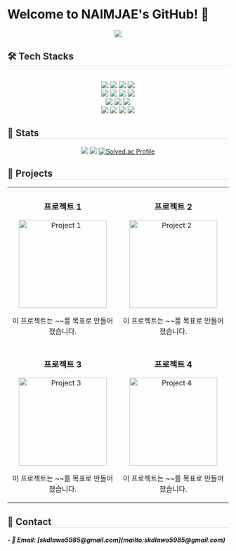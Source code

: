 # Welcome to NAIMJAE's GitHub! 👋
<div align= "center">
  <img src="https://capsule-render.vercel.app/api?type=waving&height=300&color=gradient&text=Welcome👋" />
</div>
<div style="text-align: left;">
  <h2 style="border-bottom: 1px solid #d8dee4; color: #282d33;"> 🛠️ Tech Stacks </h2>
  <br> 
  <div  align= "center"> 
    <img src="https://img.shields.io/badge/CSS3-1572B6?style=flat&logo=CSS3&logoColor=white">
    <img src="https://img.shields.io/badge/HTML5-E34F26?style=flat&logo=HTML5&logoColor=white">
    <img src="https://img.shields.io/badge/Javascript-F7DF1E?style=flat&logo=Javascript&logoColor=white">
    <img src="https://img.shields.io/badge/React-61DAFB?style=flat&logo=React&logoColor=white">
    <br/>
    <img src="https://img.shields.io/badge/Java-007396?style=flat&logo=Java&logoColor=white">
    <img src="https://img.shields.io/badge/JSP-007396?style=flat&logo=JSP&logoColor=white">
    <img src="https://img.shields.io/badge/Spring-6DB33F?style=flat&logo=Spring&logoColor=white">
    <img src="https://img.shields.io/badge/Spring Boot-6DB33F?style=flat&logo=Spring Boot&logoColor=white">
    <br/>
    <img src="https://img.shields.io/badge/MySQL-4479A1?style=flat&logo=MySQL&logoColor=white">
    <img src="https://img.shields.io/badge/Oracle-F80000?style=flat&logo=Oracle&logoColor=white">
    <img src="https://img.shields.io/badge/PostgreSQL-336791?style=flat&logo=PostgreSQL&logoColor=white">
    <br/>
    <img src="https://img.shields.io/badge/Amazon AWS-232F3E?style=flat&logo=Amazon AWS&logoColor=white">
    <img src="https://img.shields.io/badge/Linux-FCC624?style=flat&logo=Linux&logoColor=white">
    <img src="https://img.shields.io/badge/Git-F05032?style=flat&logo=Git&logoColor=white">
    <img src="https://img.shields.io/badge/Github-181717?style=flat&logo=Github&logoColor=white">
  </div>
</div>
<div style="text-align: left;"> 
  <h2 style="border-bottom: 1px solid #d8dee4; color: #282d33;"> 🏅 Stats </h2>
  <div align= "center">
    <img src="https://github-readme-stats.vercel.app/api?username=NAIMJAE&bg_color=180,ffffff,00000000&title_color=000000&text_color=000000"/>
    <img src="https://github-readme-stats.vercel.app/api/top-langs/?username=NAIMJAE&layout=compact&bg_color=180,ffffff,00000000&title_color=000000&text_color=000000"/>
    <a href="https://solved.ac/qkrdlawo5985/">
      <img src="http://mazassumnida.wtf/api/v2/generate_badge?boj=qkrdlawo5985" alt="Solved.ac Profile">
    </a>
  </div> 
</div>
<div style="text-align: left;"> 
  <h2 style="border-bottom: 1px solid #d8dee4; color: #282d33;"> 📂 Projects </h2>
  <div align="center">
    <table>
      <tr>
        <td align="center">
          <h3>프로젝트 1</h3>
          <img src="./image.png" alt="Project 1" width="200">
          <p>이 프로젝트는 ~~를 목표로 만들어졌습니다.</p>
        </td>
        <td align="center">
          <h3>프로젝트 2</h3>
          <img src="./image.png" alt="Project 2" width="200">
          <p>이 프로젝트는 ~~를 목표로 만들어졌습니다.</p>
        </td>
      </tr>
      <tr>
        <td align="center">
          <h3>프로젝트 3</h3>
          <img src="./image.png" alt="Project 3" width="200">
          <p>이 프로젝트는 ~~를 목표로 만들어졌습니다.</p>
        </td>
        <td align="center">
          <h3>프로젝트 4</h3>
          <img src="./image.png" alt="Project 4" width="200">
          <p>이 프로젝트는 ~~를 목표로 만들어졌습니다.</p>
        </td>
      </tr>
    </table>
  </div>
</div>
<div style="text-align: left;"> 
  <h2 style="border-bottom: 1px solid #d8dee4; color: #282d33;"> 🏅 Contact </h2>
  <div align= "left">
    <h5>- 📧 Email: [skdlawo5985@gmail.com](mailto:skdlawo5985@gmail.com)</h3>
  </div> 
</div>
    
